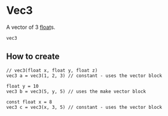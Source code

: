 
# Vec3

A vector of 3 [float](/MdDocs/Types/Float.md)s.

```
vec3
```

## How to create

``` fcs
// vec3(float x, float y, float z)
vec3 a = vec3(1, 2, 3) // constant - uses the vector block

float y = 10
vec3 b = vec3(5, y, 5) // uses the make vector block

const float x = 8
vec3 c = vec3(x, 3, 5) // constant - uses the vector block
```


